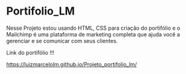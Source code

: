 ﻿# Portifolio_LM
Nesse  Projeto  estou usando HTML, CSS para criação do portifólio e o Mailchimp é uma plataforma de marketing completa que ajuda você a gerenciar e se comunicar com seus clientes.

Link do portifólio !!!

 https://luizmarcelolm.github.io/Projeto_portifolio_lm/
